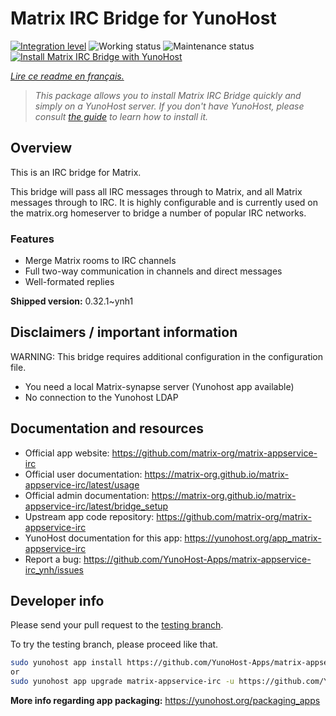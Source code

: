 <!--
N.B.: This README was automatically generated by https://github.com/YunoHost/apps/tree/master/tools/README-generator
It shall NOT be edited by hand.
-->

# Matrix IRC Bridge for YunoHost

[![Integration level](https://dash.yunohost.org/integration/matrix-appservice-irc.svg)](https://dash.yunohost.org/appci/app/matrix-appservice-irc) ![Working status](https://ci-apps.yunohost.org/ci/badges/matrix-appservice-irc.status.svg) ![Maintenance status](https://ci-apps.yunohost.org/ci/badges/matrix-appservice-irc.maintain.svg)
[![Install Matrix IRC Bridge with YunoHost](https://install-app.yunohost.org/install-with-yunohost.svg)](https://install-app.yunohost.org/?app=matrix-appservice-irc)

*[Lire ce readme en français.](./README_fr.md)*

> *This package allows you to install Matrix IRC Bridge quickly and simply on a YunoHost server.
If you don't have YunoHost, please consult [the guide](https://yunohost.org/#/install) to learn how to install it.*

## Overview

This is an IRC bridge for Matrix. 

This bridge will pass all IRC messages through to Matrix, and all Matrix messages through to IRC.
It is highly configurable and is currently used on the matrix.org homeserver to bridge a number of popular IRC networks.

### Features

- Merge Matrix rooms to IRC channels
- Full two-way communication in channels and direct messages
- Well-formated replies


**Shipped version:** 0.32.1~ynh1
## Disclaimers / important information

WARNING: This bridge requires additional configuration in the configuration file.

* You need a local Matrix-synapse server (Yunohost app available)
* No connection to the Yunohost LDAP

## Documentation and resources

* Official app website: <https://github.com/matrix-org/matrix-appservice-irc>
* Official user documentation: <https://matrix-org.github.io/matrix-appservice-irc/latest/usage>
* Official admin documentation: <https://matrix-org.github.io/matrix-appservice-irc/latest/bridge_setup>
* Upstream app code repository: <https://github.com/matrix-org/matrix-appservice-irc>
* YunoHost documentation for this app: <https://yunohost.org/app_matrix-appservice-irc>
* Report a bug: <https://github.com/YunoHost-Apps/matrix-appservice-irc_ynh/issues>

## Developer info

Please send your pull request to the [testing branch](https://github.com/YunoHost-Apps/matrix-appservice-irc_ynh/tree/testing).

To try the testing branch, please proceed like that.

``` bash
sudo yunohost app install https://github.com/YunoHost-Apps/matrix-appservice-irc_ynh/tree/testing --debug
or
sudo yunohost app upgrade matrix-appservice-irc -u https://github.com/YunoHost-Apps/matrix-appservice-irc_ynh/tree/testing --debug
```

**More info regarding app packaging:** <https://yunohost.org/packaging_apps>
